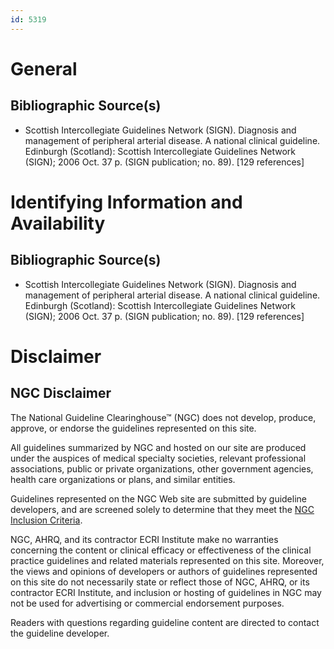 ```yaml
---
id: 5319
---
```


# General

## Bibliographic Source(s)

- Scottish Intercollegiate Guidelines Network (SIGN). Diagnosis and management of peripheral arterial disease. A national clinical guideline. Edinburgh (Scotland): Scottish Intercollegiate Guidelines Network (SIGN); 2006 Oct. 37 p. (SIGN publication; no. 89). [129 references]

# Identifying Information and Availability

## Bibliographic Source(s)

- Scottish Intercollegiate Guidelines Network (SIGN). Diagnosis and management of peripheral arterial disease. A national clinical guideline. Edinburgh (Scotland): Scottish Intercollegiate Guidelines Network (SIGN); 2006 Oct. 37 p. (SIGN publication; no. 89). [129 references]

# Disclaimer

## NGC Disclaimer

The National Guideline Clearinghouse™ (NGC) does not develop, produce, approve, or endorse the guidelines represented on this site.

All guidelines summarized by NGC and hosted on our site are produced under the auspices of medical specialty societies, relevant professional associations, public or private organizations, other government agencies, health care organizations or plans, and similar entities.

Guidelines represented on the NGC Web site are submitted by guideline developers, and are screened solely to determine that they meet the [NGC Inclusion Criteria](/help-and-about/summaries/inclusion-criteria).

NGC, AHRQ, and its contractor ECRI Institute make no warranties concerning the content or clinical efficacy or effectiveness of the clinical practice guidelines and related materials represented on this site. Moreover, the views and opinions of developers or authors of guidelines represented on this site do not necessarily state or reflect those of NGC, AHRQ, or its contractor ECRI Institute, and inclusion or hosting of guidelines in NGC may not be used for advertising or commercial endorsement purposes.

Readers with questions regarding guideline content are directed to contact the guideline developer.

